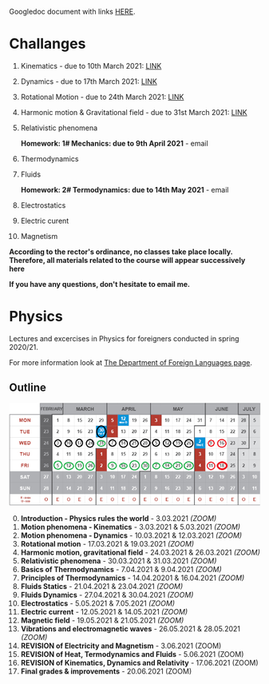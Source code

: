 Googledoc document with links [HERE](https://docs.google.com/spreadsheets/d/1IK8AE2Pe77JtQBnO-fBYLQZ87U3I5z5a7VCKhyHGU7I/edit?usp=sharing).

# Challanges
1. Kinematics - due to 10th March 2021: [LINK](https://kahoot.it/challenge/08736132?challenge-id=459c69ba-0699-474d-ae7d-12916780bd23_1614952577307)
2. Dynamics - due to 17th March 2021: [LINK](https://kahoot.it/challenge/04307658?challenge-id=459c69ba-0699-474d-ae7d-12916780bd23_1615325575325)
3. Rotational Motion - due to 24th March 2021: [LINK](https://kahoot.it/challenge/02469638?challenge-id=459c69ba-0699-474d-ae7d-12916780bd23_1615632003886)
4. Harmonic motion & Gravitational field - due to 31st March 2021: [LINK](https://kahoot.it/challenge/08277847?challenge-id=459c69ba-0699-474d-ae7d-12916780bd23_1616330848956)
5. Relativistic phenomena
      
    **Homework: 1# Mechanics:  due to 9th April 2021** - email

6. Thermodynamics
7. Fluids
      
    **Homework: 2# Termodynamics:  due to 14th May 2021** - email

8. Electrostatics
9. Electric curent
10. Magnetism

**According to the rector's ordinance, no classes take place locally. Therefore, all materials related to the course will appear successively here**

**If you have any questions, don't hesitate to email me.**

# Physics
Lectures and excercises in Physics for foreigners conducted in spring 2020/21.

For more information look at [The Department of Foreign Languages page](http://sjo.pwr.edu.pl/en/students/courses-preparing-for-studying-in-poland/preparatory-english-courses).

## Outline

![](images/callendar.png)

0. **Introduction - Physics rules the world** - 3.03.2021 *(ZOOM)*
1. **Motion phenomena - Kinematics** - 3.03.2021 & 5.03.2021 *(ZOOM)*
2. **Motion phenomena - Dynamics** - 10.03.2021 & 12.03.2021 *(ZOOM)*
3. **Rotational motion** - 17.03.2021 & 19.03.2021 *(ZOOM)*
4. **Harmonic motion, gravitational field** - 24.03.2021 & 26.03.2021 *(ZOOM)*
5. **Relativistic phenomena** - 30.03.2021 & 31.03.2021 *(ZOOM)*
6. **Basics of Thermodynamics** - 7.04.2021 & 9.04.2021 *(ZOOM)*
7. **Principles of Thermodynamics** - 14.04.20201 & 16.04.2021 *(ZOOM)*
8. **Fluids Statics** - 21.04.2021 & 23.04.2021 *(ZOOM)*
9. **Fluids Dynamics** - 27.04.2021 & 30.04.2021 *(ZOOM)*
10. **Electrostatics** - 5.05.2021 & 7.05.2021 *(ZOOM)*
11. **Electric current** - 12.05.2021 & 14.05.2021 *(ZOOM)*
12. **Magnetic field** - 19.05.2021 & 21.05.2021 *(ZOOM)*
13. **Vibrations and electromagnetic waves** - 26.05.2021 & 28.05.2021 *(ZOOM)*
14. **REVISION of Electricity and Magnetism** - 3.06.2021 (ZOOM)
15. **REVISION of Heat, Termodynamics and Fluids** - 5.06.2021 (ZOOM)
16. **REVISION of Kinematics, Dynamics and Relativity** - 17.06.2021 (ZOOM)
17. **Final grades & improvements** - 20.06.2021 (ZOOM)
